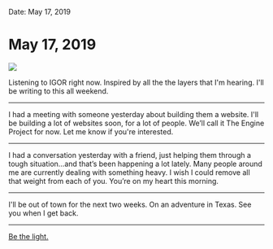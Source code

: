 
Date: May 17, 2019

# May 17, 2019

![](https://i.imgur.com/eiv0XxA.jpg)

Listening to IGOR right now. Inspired by all the the layers that I'm hearing. I'll be writing to this all weekend.

---- 

I had a meeting with someone yesterday about building them a website. I'll be building a lot of websites soon, for a lot of people. We’ll call it The Engine Project for now. Let me know if you're interested.

---- 

I had a conversation yesterday with a friend, just helping them through a tough situation...and that’s been happening a lot lately. Many people around me are currently dealing with something heavy. I wish I could remove all that weight from each of you. You’re on my heart this morning.

---- 

I'll be out of town for the next two weeks. On an adventure in Texas. See you when I get back.

---- 

[Be the light.](/light)
